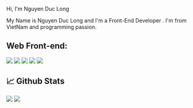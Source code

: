 Hi, I'm Nguyen Duc Long

My Name is Nguyen Duc Long and I'm a Front-End Developer . I'm from VietNam and programming passion.

## Web Front-end:
<img src="https://img.shields.io/badge/react-%2320232a.svg?style=for-the-badge&logo=react&logoColor=%2361DAFB"> <img src="https://img.shields.io/badge/javascript-%23323330.svg?style=for-the-badge&logo=javascript&logoColor=%23F7DF1E"> <img src="https://img.shields.io/badge/html5-%23E34F26.svg?style=for-the-badge&logo=html5&logoColor=white"> <img src="https://img.shields.io/badge/css3-%231572B6.svg?style=for-the-badge&logo=css3&logoColor=white"> <img src="https://img.shields.io/badge/SASS-hotpink.svg?style=for-the-badge&logo=SASS&logoColor=white">

## 📈 Github Stats

<img src="https://github-readme-stats.vercel.app/api?username=Bingremory&theme=tokyonight&show_icons=true&count_private=true">
<img src="https://github-readme-stats.vercel.app/api/top-langs/?username=Bingremory&theme=tokyonight&layout=compact&langs_count=6">
